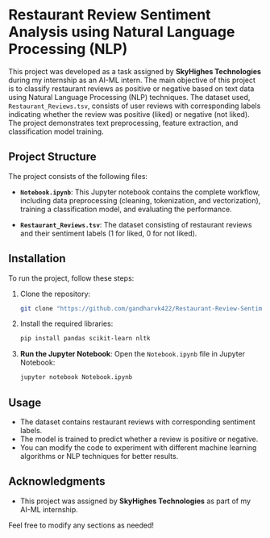 # Restaurant Review Sentiment Analysis using Natural Language Processing (NLP)

This project was developed as a task assigned by **SkyHighes Technologies** during my internship as an AI-ML intern. The main objective of this project is to classify restaurant reviews as positive or negative based on text data using Natural Language Processing (NLP) techniques. The dataset used, `Restaurant_Reviews.tsv`, consists of user reviews with corresponding labels indicating whether the review was positive (liked) or negative (not liked). The project demonstrates text preprocessing, feature extraction, and classification model training.

## Project Structure

The project consists of the following files:

- **`Notebook.ipynb`**: This Jupyter notebook contains the complete workflow, including data preprocessing (cleaning, tokenization, and vectorization), training a classification model, and evaluating the performance.

- **`Restaurant_Reviews.tsv`**: The dataset consisting of restaurant reviews and their sentiment labels (1 for liked, 0 for not liked).

## Installation

To run the project, follow these steps:

1. Clone the repository:
   ```bash
   git clone "https://github.com/gandharvk422/Restaurant-Review-Sentiment-Analysis"
   ```

2. Install the required libraries:
   ```bash
   pip install pandas scikit-learn nltk
   ```

3. **Run the Jupyter Notebook**: Open the `Notebook.ipynb` file in Jupyter Notebook:
   ```bash
   jupyter notebook Notebook.ipynb
   ```

## Usage

- The dataset contains restaurant reviews with corresponding sentiment labels.
- The model is trained to predict whether a review is positive or negative.
- You can modify the code to experiment with different machine learning algorithms or NLP techniques for better results.

## Acknowledgments

* This project was assigned by **SkyHighes Technologies** as part of my AI-ML internship.


Feel free to modify any sections as needed!

